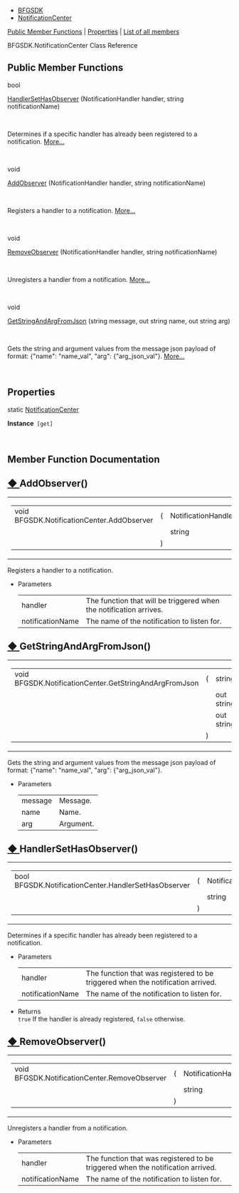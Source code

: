   - [BFGSDK](namespace_b_f_g_s_d_k.html)
  - [NotificationCenter](class_b_f_g_s_d_k_1_1_notification_center.html)

[Public Member Functions](#pub-methods) | [Properties](#properties) |
[List of all
members](class_b_f_g_s_d_k_1_1_notification_center-members.html)

BFGSDK.NotificationCenter Class Reference

##  Public Member Functions

bool 

[HandlerSetHasObserver](class_b_f_g_s_d_k_1_1_notification_center.html#a1fcfa65a8103a070b23680e652221454)
(NotificationHandler handler, string notificationName)

 

Determines if a specific handler has already been registered to a
notification.
[More...](class_b_f_g_s_d_k_1_1_notification_center.html#a1fcfa65a8103a070b23680e652221454)  

 

void 

[AddObserver](class_b_f_g_s_d_k_1_1_notification_center.html#a7ac8e5faefe112dedfb5e46ad0e98677)
(NotificationHandler handler, string notificationName)

 

Registers a handler to a notification.
[More...](class_b_f_g_s_d_k_1_1_notification_center.html#a7ac8e5faefe112dedfb5e46ad0e98677)  

 

void 

[RemoveObserver](class_b_f_g_s_d_k_1_1_notification_center.html#a1b11ee61b869697bdd2610652d8778cf)
(NotificationHandler handler, string notificationName)

 

Unregisters a handler from a notification.
[More...](class_b_f_g_s_d_k_1_1_notification_center.html#a1b11ee61b869697bdd2610652d8778cf)  

 

void 

[GetStringAndArgFromJson](class_b_f_g_s_d_k_1_1_notification_center.html#a795b1c8431fea9d22e90203034d93d3b)
(string message, out string name, out string arg)

 

Gets the string and argument values from the message json payload of
format: {"name": "name\_val", "arg": {"arg\_json\_val"}.
[More...](class_b_f_g_s_d_k_1_1_notification_center.html#a795b1c8431fea9d22e90203034d93d3b)  

 

##  Properties

static
[NotificationCenter](class_b_f_g_s_d_k_1_1_notification_center.html) 

**Instance**`  [get] `

 

## Member Function Documentation

## [◆ ](#a7ac8e5faefe112dedfb5e46ad0e98677)AddObserver()

<table>
<colgroup>
<col style="width: 50%" />
<col style="width: 50%" />
</colgroup>
<tbody>
<tr class="odd">
<td><table>
<tbody>
<tr class="odd">
<td>void BFGSDK.NotificationCenter.AddObserver</td>
<td>(</td>
<td>NotificationHandler </td>
<td><em>handler</em>,</td>
</tr>
<tr class="even">
<td></td>
<td></td>
<td>string </td>
<td><em>notificationName</em> </td>
</tr>
<tr class="odd">
<td></td>
<td>)</td>
<td></td>
<td></td>
</tr>
</tbody>
</table></td>
<td><span class="mlabels"><span class="mlabel">inline</span></span></td>
</tr>
</tbody>
</table>

Registers a handler to a notification.

  - Parameters
    
    |                  |                                                                    |
    | ---------------- | ------------------------------------------------------------------ |
    | handler          | The function that will be triggered when the notification arrives. |
    | notificationName | The name of the notification to listen for.                        |
    

## [◆ ](#a795b1c8431fea9d22e90203034d93d3b)GetStringAndArgFromJson()

<table>
<colgroup>
<col style="width: 50%" />
<col style="width: 50%" />
</colgroup>
<tbody>
<tr class="odd">
<td><table>
<tbody>
<tr class="odd">
<td>void BFGSDK.NotificationCenter.GetStringAndArgFromJson</td>
<td>(</td>
<td>string </td>
<td><em>message</em>,</td>
</tr>
<tr class="even">
<td></td>
<td></td>
<td>out string </td>
<td><em>name</em>,</td>
</tr>
<tr class="odd">
<td></td>
<td></td>
<td>out string </td>
<td><em>arg</em> </td>
</tr>
<tr class="even">
<td></td>
<td>)</td>
<td></td>
<td></td>
</tr>
</tbody>
</table></td>
<td><span class="mlabels"><span class="mlabel">inline</span></span></td>
</tr>
</tbody>
</table>

Gets the string and argument values from the message json payload of
format: {"name": "name\_val", "arg": {"arg\_json\_val"}.

  - Parameters
    
    |         |           |
    | ------- | --------- |
    | message | Message.  |
    | name    | Name.     |
    | arg     | Argument. |
    

  

## [◆ ](#a1fcfa65a8103a070b23680e652221454)HandlerSetHasObserver()

<table>
<colgroup>
<col style="width: 50%" />
<col style="width: 50%" />
</colgroup>
<tbody>
<tr class="odd">
<td><table>
<tbody>
<tr class="odd">
<td>bool BFGSDK.NotificationCenter.HandlerSetHasObserver</td>
<td>(</td>
<td>NotificationHandler </td>
<td><em>handler</em>,</td>
</tr>
<tr class="even">
<td></td>
<td></td>
<td>string </td>
<td><em>notificationName</em> </td>
</tr>
<tr class="odd">
<td></td>
<td>)</td>
<td></td>
<td></td>
</tr>
</tbody>
</table></td>
<td><span class="mlabels"><span class="mlabel">inline</span></span></td>
</tr>
</tbody>
</table>

Determines if a specific handler has already been registered to a
notification.

  - Parameters
    
    |                  |                                                                                 |
    | ---------------- | ------------------------------------------------------------------------------- |
    | handler          | The function that was registered to be triggered when the notification arrived. |
    | notificationName | The name of the notification to listen for.                                     |
    

<!-- end list -->

  - Returns  
    `true` If the handler is already registered, `false` otherwise.

## [◆ ](#a1b11ee61b869697bdd2610652d8778cf)RemoveObserver()

<table>
<colgroup>
<col style="width: 50%" />
<col style="width: 50%" />
</colgroup>
<tbody>
<tr class="odd">
<td><table>
<tbody>
<tr class="odd">
<td>void BFGSDK.NotificationCenter.RemoveObserver</td>
<td>(</td>
<td>NotificationHandler </td>
<td><em>handler</em>,</td>
</tr>
<tr class="even">
<td></td>
<td></td>
<td>string </td>
<td><em>notificationName</em> </td>
</tr>
<tr class="odd">
<td></td>
<td>)</td>
<td></td>
<td></td>
</tr>
</tbody>
</table></td>
<td><span class="mlabels"><span class="mlabel">inline</span></span></td>
</tr>
</tbody>
</table>

Unregisters a handler from a notification.

  - Parameters
    
    |                  |                                                                                 |
    | ---------------- | ------------------------------------------------------------------------------- |
    | handler          | The function that was registered to be triggered when the notification arrived. |
    | notificationName | The name of the notification to listen for.                                     |

